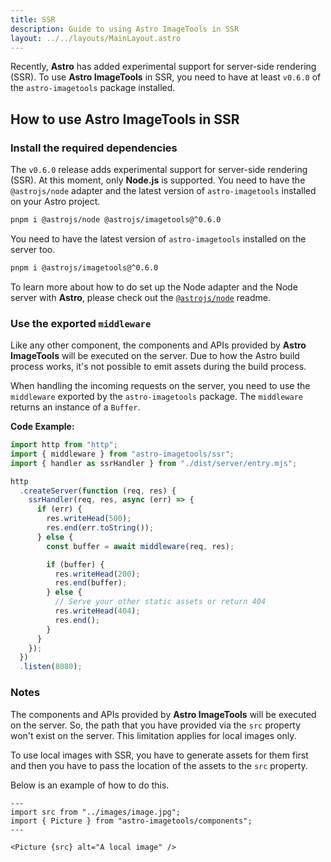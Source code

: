 ```yaml
---
title: SSR
description: Guide to using Astro ImageTools in SSR
layout: ../../layouts/MainLayout.astro
---
```


Recently, **Astro** has added experimental support for server-side rendering (SSR). To use **Astro ImageTools** in SSR, you need to have at least `v0.6.0` of the `astro-imagetools` package installed.

## How to use Astro ImageTools in SSR

### Install the required dependencies

The `v0.6.0` release adds experimental support for server-side rendering (SSR). At this moment, only **Node.js** is supported. You need to have the `@astrojs/node` adapter and the latest version of `astro-imagetools` installed on your Astro project.

```bash
pnpm i @astrojs/node @astrojs/imagetools@^0.6.0
```

You need to have the latest version of `astro-imagetools` installed on the server too.

```bash
pnpm i @astrojs/imagetools@^0.6.0
```

To learn more about how to do set up the Node adapter and the Node server with **Astro**, please check out the [`@astrojs/node`](https://www.npmjs.com/package/@astrojs/node) readme.

### Use the exported `middleware`

Like any other component, the components and APIs provided by **Astro ImageTools** will be executed on the server. Due to how the Astro build process works, it's not possible to emit assets during the build process.

When handling the incoming requests on the server, you need to use the `middleware` exported by the `astro-imagetools` package. The `middleware` returns an instance of a `Buffer`.

**Code Example:**

```js
import http from "http";
import { middleware } from "astro-imagetools/ssr";
import { handler as ssrHandler } from "./dist/server/entry.mjs";

http
  .createServer(function (req, res) {
    ssrHandler(req, res, async (err) => {
      if (err) {
        res.writeHead(500);
        res.end(err.toString());
      } else {
        const buffer = await middleware(req, res);

        if (buffer) {
          res.writeHead(200);
          res.end(buffer);
        } else {
          // Serve your other static assets or return 404
          res.writeHead(404);
          res.end();
        }
      }
    });
  })
  .listen(8080);
```

### Notes

The components and APIs provided by **Astro ImageTools** will be executed on the server. So, the path that you have provided via the `src` property won't exist on the server. This limitation applies for local images only.

To use local images with SSR, you have to generate assets for them first and then you have to pass the location of the assets to the `src` property.

Below is an example of how to do this.

```astro
---
import src from "../images/image.jpg";
import { Picture } from "astro-imagetools/components";
---

<Picture {src} alt="A local image" />
```
